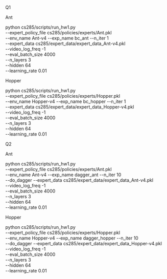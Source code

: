Q1

Ant

python cs285/scripts/run_hw1.py \
--expert_policy_file cs285/policies/experts/Ant.pkl \
--env_name Ant-v4 --exp_name bc_ant --n_iter 1 \
--expert_data cs285/expert_data/expert_data_Ant-v4.pkl \
--video_log_freq -1 \
--eval_batch_size 4000 \
--n_layers 3 \
--hidden 64 \
--learning_rate 0.01

Hopper

python cs285/scripts/run_hw1.py \
--expert_policy_file cs285/policies/experts/Hopper.pkl \
--env_name Hopper-v4 --exp_name bc_hopper --n_iter 1 \
--expert_data cs285/expert_data/expert_data_Hopper-v4.pkl \
--video_log_freq -1 \
--eval_batch_size 4000 \
--n_layers 3 \
--hidden 64 \
--learning_rate 0.01

Q2

Ant

python cs285/scripts/run_hw1.py \
--expert_policy_file cs285/policies/experts/Ant.pkl \
--env_name Ant-v4 --exp_name dagger_ant --n_iter 10 \
--do_dagger --expert_data cs285/expert_data/expert_data_Ant-v4.pkl \
--video_log_freq -1 \
--eval_batch_size 4000 \
--n_layers 3 \
--hidden 64 \
--learning_rate 0.01

Hopper

python cs285/scripts/run_hw1.py \
--expert_policy_file cs285/policies/experts/Hopper.pkl \
--env_name Hopper-v4 --exp_name dagger_hopper --n_iter 10 \
--do_dagger --expert_data cs285/expert_data/expert_data_Hopper-v4.pkl \
--video_log_freq -1 \
--eval_batch_size 4000 \
--n_layers 3 \
--hidden 64 \
--learning_rate 0.01


